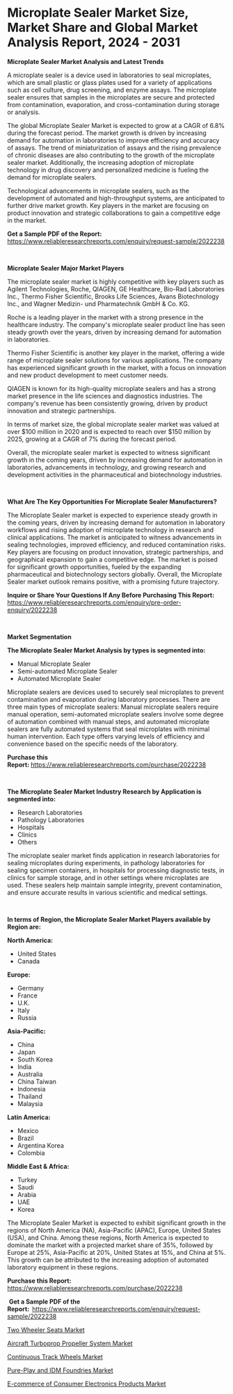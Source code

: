 <p><h1>Microplate Sealer Market Size, Market Share and Global Market Analysis Report, 2024 - 2031</h1></p><p><strong>Microplate Sealer Market Analysis and Latest Trends</strong></p>
<p><p>A microplate sealer is a device used in laboratories to seal microplates, which are small plastic or glass plates used for a variety of applications such as cell culture, drug screening, and enzyme assays. The microplate sealer ensures that samples in the microplates are secure and protected from contamination, evaporation, and cross-contamination during storage or analysis.</p><p>The global Microplate Sealer Market is expected to grow at a CAGR of 6.8% during the forecast period. The market growth is driven by increasing demand for automation in laboratories to improve efficiency and accuracy of assays. The trend of miniaturization of assays and the rising prevalence of chronic diseases are also contributing to the growth of the microplate sealer market. Additionally, the increasing adoption of microplate technology in drug discovery and personalized medicine is fueling the demand for microplate sealers.</p><p>Technological advancements in microplate sealers, such as the development of automated and high-throughput systems, are anticipated to further drive market growth. Key players in the market are focusing on product innovation and strategic collaborations to gain a competitive edge in the market.</p></p>
<p><strong>Get a Sample PDF of the Report:&nbsp;</strong> <a href="https://www.reliableresearchreports.com/enquiry/request-sample/2022238">https://www.reliableresearchreports.com/enquiry/request-sample/2022238</a></p>
<p>&nbsp;</p>
<p><strong>Microplate Sealer Major Market Players</strong></p>
<p><p>The microplate sealer market is highly competitive with key players such as Agilent Technologies, Roche, QIAGEN, GE Healthcare, Bio-Rad Laboratories Inc., Thermo Fisher Scientific, Brooks Life Sciences, Avans Biotechnology Inc., and Wagner Medizin- und Pharmatechnik GmbH & Co. KG.</p><p>Roche is a leading player in the market with a strong presence in the healthcare industry. The company's microplate sealer product line has seen steady growth over the years, driven by increasing demand for automation in laboratories.</p><p>Thermo Fisher Scientific is another key player in the market, offering a wide range of microplate sealer solutions for various applications. The company has experienced significant growth in the market, with a focus on innovation and new product development to meet customer needs.</p><p>QIAGEN is known for its high-quality microplate sealers and has a strong market presence in the life sciences and diagnostics industries. The company's revenue has been consistently growing, driven by product innovation and strategic partnerships.</p><p>In terms of market size, the global microplate sealer market was valued at over $100 million in 2020 and is expected to reach over $150 million by 2025, growing at a CAGR of 7% during the forecast period.</p><p>Overall, the microplate sealer market is expected to witness significant growth in the coming years, driven by increasing demand for automation in laboratories, advancements in technology, and growing research and development activities in the pharmaceutical and biotechnology industries.</p></p>
<p>&nbsp;</p>
<p><strong>What Are The Key Opportunities For Microplate Sealer Manufacturers?</strong></p>
<p><p>The Microplate Sealer market is expected to experience steady growth in the coming years, driven by increasing demand for automation in laboratory workflows and rising adoption of microplate technology in research and clinical applications. The market is anticipated to witness advancements in sealing technologies, improved efficiency, and reduced contamination risks. Key players are focusing on product innovation, strategic partnerships, and geographical expansion to gain a competitive edge. The market is poised for significant growth opportunities, fueled by the expanding pharmaceutical and biotechnology sectors globally. Overall, the Microplate Sealer market outlook remains positive, with a promising future trajectory.</p></p>
<p><strong>Inquire or Share Your Questions If Any Before Purchasing This Report:</strong> <a href="https://www.reliableresearchreports.com/enquiry/pre-order-enquiry/2022238">https://www.reliableresearchreports.com/enquiry/pre-order-enquiry/2022238</a></p>
<p>&nbsp;</p>
<p><strong>Market Segmentation</strong></p>
<p><strong>The Microplate Sealer Market Analysis by types is segmented into:</strong></p>
<p><ul><li>Manual Microplate Sealer</li><li>Semi-automated Microplate Sealer</li><li>Automated Microplate Sealer</li></ul></p>
<p><p>Microplate sealers are devices used to securely seal microplates to prevent contamination and evaporation during laboratory processes. There are three main types of microplate sealers: Manual microplate sealers require manual operation, semi-automated microplate sealers involve some degree of automation combined with manual steps, and automated microplate sealers are fully automated systems that seal microplates with minimal human intervention. Each type offers varying levels of efficiency and convenience based on the specific needs of the laboratory.</p></p>
<p><strong>Purchase this Report:&nbsp;</strong><a href="https://www.reliableresearchreports.com/purchase/2022238">https://www.reliableresearchreports.com/purchase/2022238</a></p>
<p>&nbsp;</p>
<p><strong>The Microplate Sealer Market Industry Research by Application is segmented into:</strong></p>
<p><ul><li>Research Laboratories</li><li>Pathology Laboratories</li><li>Hospitals</li><li>Clinics</li><li>Others</li></ul></p>
<p><p>The microplate sealer market finds application in research laboratories for sealing microplates during experiments, in pathology laboratories for sealing specimen containers, in hospitals for processing diagnostic tests, in clinics for sample storage, and in other settings where microplates are used. These sealers help maintain sample integrity, prevent contamination, and ensure accurate results in various scientific and medical settings.</p></p>
<p>&nbsp;</p>
<p><strong>In terms of Region, the Microplate Sealer Market Players available by Region are:</strong></p>
<p>
    <p> <strong> North America: </strong>
        <ul>
            <li>United States</li>
            <li>Canada</li>
        </ul>
        </p> 
    <p> <strong> Europe: </strong>
        <ul>
            <li>Germany</li>
            <li>France</li>
            <li>U.K.</li>
            <li>Italy</li>
            <li>Russia</li>
        </ul>
        </p> 
    <p> <strong> Asia-Pacific: </strong>
        <ul>
            <li>China</li>
            <li>Japan</li>
            <li>South Korea</li>
            <li>India</li>
            <li>Australia</li>
            <li>China Taiwan</li>
            <li>Indonesia</li>
            <li>Thailand</li>
            <li>Malaysia</li>
        </ul>
        </p> 
    <p> <strong> Latin America: </strong>
        <ul>
            <li>Mexico</li>
            <li>Brazil</li>
            <li>Argentina Korea</li>
            <li>Colombia</li>
        </ul>
        </p> 
    <p> <strong> Middle East & Africa: </strong>
        <ul>
            <li>Turkey</li>
            <li>Saudi</li>
            <li>Arabia</li>
            <li>UAE</li>
            <li>Korea</li>
        </ul>
    </p>
    </p>
<p><p>The Microplate Sealer Market is expected to exhibit significant growth in the regions of North America (NA), Asia-Pacific (APAC), Europe, United States (USA), and China. Among these regions, North America is expected to dominate the market with a projected market share of 35%, followed by Europe at 25%, Asia-Pacific at 20%, United States at 15%, and China at 5%. This growth can be attributed to the increasing adoption of automated laboratory equipment in these regions.</p></p>
<p><strong>Purchase this Report: </strong><a href="https://www.reliableresearchreports.com/purchase/2022238">https://www.reliableresearchreports.com/purchase/2022238</a></p>
<p>&nbsp;<strong>Get a Sample PDF of the Report:&nbsp;&nbsp;</strong><a href="https://www.reliableresearchreports.com/enquiry/request-sample/2022238">https://www.reliableresearchreports.com/enquiry/request-sample/2022238</a></p>
<p><strong></strong></p>
<p><p><a href="https://changeable-paste-463.notion.site/Two-Wheeler-Seats-Market-Growth-Market-Trends-COVID-19-Impact-and-Forecasts-for-period-from-2024--379279bc951d4ed19d2a1de2a30e290d">Two Wheeler Seats Market</a></p><p><a href="https://fuschia-pecorino-a6d.notion.site/Aircraft-Turboprop-Propeller-System-Market-Research-Report-The-Key-To-Successful-Business-Strategy--4c251d3d80474ef6bdb9eef1b21a5f8f">Aircraft Turboprop Propeller System Market</a></p><p><a href="https://sulfuric-clavicle-d39.notion.site/Continuous-Track-Wheels-Market-Centers-on-Aspects-such-as-Market-Growth-Market-Share-Market-Opport-8a545a8e2bfa47c99e8afa5c09396922">Continuous Track Wheels Market</a></p><p><a href="https://view.publitas.com/reportprime-1/pure-play-and-idm-foundries-market-research-report-the-key-to-successful-business-strategy-forecasted-for-period-from-2024-2031/">Pure-Play and IDM Foundries Market</a></p><p><a href="https://view.publitas.com/reportprime-1/e-commerce-of-consumer-electronics-products-market-size-focuses-on-market-dynamics-in-depth-analysis-and-future-projections-of-its-market-forecasted-for-period-from-2024-to-2031/">E-commerce of Consumer Electronics Products Market</a></p></p>